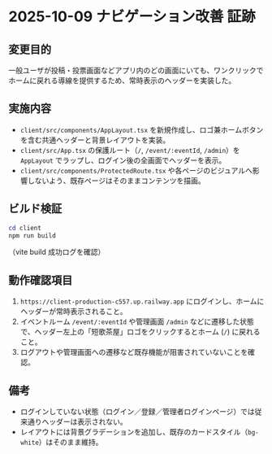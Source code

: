 # 2025-10-09 ナビゲーション改善 証跡

## 変更目的
一般ユーザが投稿・投票画面などアプリ内のどの画面にいても、ワンクリックでホームに戻れる導線を提供するため、常時表示のヘッダーを実装した。

## 実施内容
- `client/src/components/AppLayout.tsx` を新規作成し、ロゴ兼ホームボタンを含む共通ヘッダーと背景レイアウトを実装。
- `client/src/App.tsx` の保護ルート（`/`, `/event/:eventId`, `/admin`）を `AppLayout` でラップし、ログイン後の全画面でヘッダーを表示。
- `client/src/components/ProtectedRoute.tsx` や各ページのビジュアルへ影響しないよう、既存ページはそのままコンテンツを描画。

## ビルド検証
```powershell
cd client
npm run build
```
（vite build 成功ログを確認）

## 動作確認項目
1. `https://client-production-c557.up.railway.app` にログインし、ホームにヘッダーが常時表示されること。
2. イベントルーム `/event/:eventId` や管理画面 `/admin` などに遷移した状態で、ヘッダー左上の「短歌茶屋」ロゴをクリックするとホーム (`/`) に戻れること。
3. ログアウトや管理画面への遷移など既存機能が阻害されていないことを確認。

## 備考
- ログインしていない状態（ログイン／登録／管理者ログインページ）では従来通りヘッダーは表示されない。
- レイアウトには背景グラデーションを追加し、既存のカードスタイル（`bg-white`）はそのまま維持。
